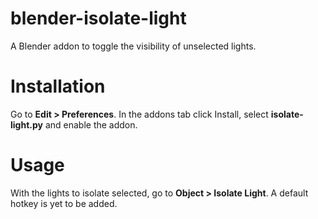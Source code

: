 # blender-isolate-light
A Blender addon to toggle the visibility of unselected lights.

# Installation
Go to **Edit > Preferences**. In the addons tab click Install, select **isolate-light.py** and enable the addon.

# Usage
With the lights to isolate selected, go to **Object > Isolate Light**. A default hotkey is yet to be added.
